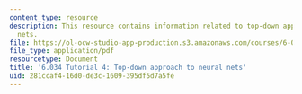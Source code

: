 ```yaml
---
content_type: resource
description: This resource contains information related to top-down approach to neural
  nets.
file: https://ol-ocw-studio-app-production.s3.amazonaws.com/courses/6-034-artificial-intelligence-fall-2010/281ccaf416d0de3c1609395df5d7a5fe_MIT6_034F10_tutor04.pdf
file_type: application/pdf
resourcetype: Document
title: '6.034 Tutorial 4: Top-down approach to neural nets'
uid: 281ccaf4-16d0-de3c-1609-395df5d7a5fe
---
```

